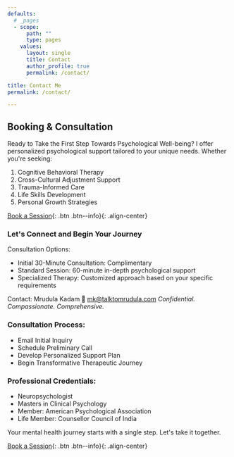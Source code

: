 ```yaml
---
defaults:
  # _pages
  - scope:
      path: ""
      type: pages
    values:
      layout: single
      title: Contact
      author_profile: true
      permalink: /contact/

title: Contact Me
permalink: /contact/

---
```


## Booking & Consultation
Ready to Take the First Step Towards Psychological Well-being?
I offer personalized psychological support tailored to your unique needs. Whether you're seeking:

1. Cognitive Behavioral Therapy
2. Cross-Cultural Adjustment Support
3. Trauma-Informed Care
4. Life Skills Development
5. Personal Growth Strategies

[Book a Session](mk@talktomrudula.com){: .btn .btn--info}{: .align-center}

### Let's Connect and Begin Your Journey
Consultation Options:

* Initial 30-Minute Consultation: Complimentary
* Standard Session: 60-minute in-depth psychological support
* Specialized Therapy: Customized approach based on your specific requirements


Contact: Mrudula Kadam
📧 [mk@talktomrudula.com](mk@talktomrudula.com)
*Confidential. Compassionate. Comprehensive.*

### Consultation Process:

* Email Initial Inquiry
* Schedule Preliminary Call
* Develop Personalized Support Plan
* Begin Transformative Therapeutic Journey

### Professional Credentials:

* Neuropsychologist
* Masters in Clinical Psychology
* Member: American Psychological Association
* Life Member: Counsellor Council of India

Your mental health journey starts with a single step. Let's take it together.

[Book a Session](mk@talktomrudula.com){: .btn .btn--info}{: .align-center}
